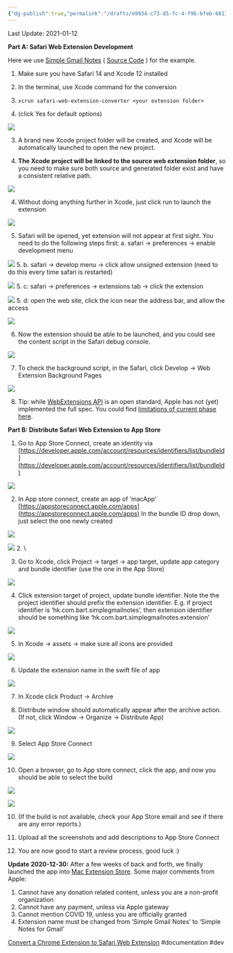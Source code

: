 ```yaml
---
{"dg-publish":true,"permalink":"/drafts/e9934-c73-d5-fc-4-f96-bfeb-6813994-f4-d9-f/","dgHomeLink":true,"dgPassFrontmatter":false}
---
```


Last Update: 2021-01-12

**Part A: Safari Web Extension Development**

Here we use [Simple Gmail Notes](https://chrome.google.com/webstore/detail/simple-gmail-notes/jfjkcbkgjohminidbpendlodpfacgmlm?hl=en) ( [Source Code](https://github.com/bartsolutions/simple-gmail-notes.chrome) ) for the example.

1. Make sure you have Safari 14 and Xcode 12 installed

2. In the terminal, use Xcode command for the conversion

2. `xcrun safari-web-extension-converter <your extension folder>`

2. (click Yes for default options)

![](Convert%20a%20Chrome%20Extension%20to%20Safari%20Web%20Extension/1__CBbsbXl6SQMT0XwsqSVhg.png)

3. A brand new Xcode project folder will be created, and Xcode will be automatically launched to open the new project.

3. **The Xcode project will be linked to the source web extension folder**, so you need to make sure both source and generated folder exist and have a consistent relative path.

![](Convert%20a%20Chrome%20Extension%20to%20Safari%20Web%20Extension/1_nyn86xrO3GAPmaCbqsi3MQ.png)

4. Without doing anything further in Xcode, just click run to launch the extension

![](Convert%20a%20Chrome%20Extension%20to%20Safari%20Web%20Extension/1_DosAhhL5NhDF9HXMob1ctw.png)

5. Safari will be opened, yet extension will not appear at first sight. You need to do the following steps first: a. safari -> preferences -> enable development menu

![](Convert%20a%20Chrome%20Extension%20to%20Safari%20Web%20Extension/1_jj8e5xo5pbIEo3fWPf07uw.png)
5. b. safari -> develop menu -> click allow unsigned extension (need to do this every time safari is restarted)

![](Convert%20a%20Chrome%20Extension%20to%20Safari%20Web%20Extension/1_IEtQu72j26N8jIO5Wx2SUA.png)
5. c: safari -> preferences -> extensions tab -> click the extension

![](Convert%20a%20Chrome%20Extension%20to%20Safari%20Web%20Extension/1_emZPRoHUXbdc2ElGMje-Fw.png)
5. d: open the web site, click the icon near the address bar, and allow the access

![](Convert%20a%20Chrome%20Extension%20to%20Safari%20Web%20Extension/1_RuDTgJkiWzWglW68oE3zYw.png)

6. Now the extension should be able to be launched, and you could see the content script in the Safari debug console.

![](Convert%20a%20Chrome%20Extension%20to%20Safari%20Web%20Extension/1_OQ5OSpAwrW1CBTYUD5hX_w.png)

7. To check the background script, in the Safari, click Develop -> Web Extension Background Pages

![](Convert%20a%20Chrome%20Extension%20to%20Safari%20Web%20Extension/1_Q-PT2K0Syj9RgapsyptoNA.png)

8. Tip: while [WebExtensions API](https://developer.mozilla.org/en-US/docs/Mozilla/Add-ons/WebExtensions/API) is an open standard, Apple has not (yet) implemented the full spec. You could find [limitations of current phase here](https://developer.apple.com/documentation/safariservices/safari_web_extensions/assessing_your_safari_web_extension_s_browser_compatibility).

**Part B: Distribute Safari Web Extension to App Store**

1. Go to App Store Connect, create an identity via [https://developer.apple.com/account/resources/identifiers/list/bundleId](https://developer.apple.com/account/resources/identifiers/list/bundleId)

![](Convert%20a%20Chrome%20Extension%20to%20Safari%20Web%20Extension/1_xwzbX2Ny1ZtPB-z0i94F5w.png)

2. In App store connect, create an app of ‘macApp’ [https://appstoreconnect.apple.com/apps](https://appstoreconnect.apple.com/apps) In the bundle ID drop down, just select the one newly created

![](Convert%20a%20Chrome%20Extension%20to%20Safari%20Web%20Extension/1_bVO2qsEulT_G44DXd2KH1g.png)

![](Convert%20a%20Chrome%20Extension%20to%20Safari%20Web%20Extension/1_MVOM6H0RD4je_nNrIk_Ajg.png)
2. \

3. Go to Xcode, click Project -> target -> app target, update app category and bundle identifier (use the one in the App Store)

![](Convert%20a%20Chrome%20Extension%20to%20Safari%20Web%20Extension/1_NQJEH-Km9X9crvuTT0-TjA.png)

4. Click extension target of project, update bundle identifier. Note the the project identifier should prefix the extension identifier. E.g. if project identifier is ‘hk.com.bart.simplegmailnotes’, then extension identifier should be something like ‘hk.com.bart.simplegmailnotes.extension’

![](Convert%20a%20Chrome%20Extension%20to%20Safari%20Web%20Extension/1_LGUVUhVz3WD2KDVVHyQK6g.png)

5. In Xcode -> assets -> make sure all icons are provided

![](Convert%20a%20Chrome%20Extension%20to%20Safari%20Web%20Extension/1_JfhkvwLcgxES-2aX9i4PEA.png)

6. Update the extension name in the swift file of app

![](Convert%20a%20Chrome%20Extension%20to%20Safari%20Web%20Extension/story-board-change.png)

7. In Xcode click Product -> Archive

8. Distribute window should automatically appear after the archive action. (If not, click Window -> Organize -> Distribute App)

![](Convert%20a%20Chrome%20Extension%20to%20Safari%20Web%20Extension/1_iAcgMEl4ThfgutKtFKqsxg.png)

9. Select App Store Connect

![](Convert%20a%20Chrome%20Extension%20to%20Safari%20Web%20Extension/1_bdtXGyYhWTdgOoDVMNF2bg.png)

10. Open a browser, go to App store connect, click the app, and now you should be able to select the build

![](Convert%20a%20Chrome%20Extension%20to%20Safari%20Web%20Extension/1_1Dv4lovtS5m5Ck67AqLfGg.png)

![](Convert%20a%20Chrome%20Extension%20to%20Safari%20Web%20Extension/1_pyl8mgUqkzlEsM53D-eDVg.png)

10. (If the build is not available, check your App Store email and see if there are any error reports.)

11. Upload all the screenshots and add descriptions to App Store Connect

12. You are now good to start a review process, good luck :)

**Update 2020-12-30:** After a few weeks of back and forth, we finally launched the app into [Mac Extension Store](https://apps.apple.com/hk/app/simple-notes-for-gmail/id1541594492?l=en&amp;mt=12). Some major comments from Apple:

1. Cannot have any donation related content, unless you are a non-profit organization
2. Cannot have any payment, unless via Apple gateway
3. Cannot mention COVID 19, unless you are officially granted
4. Extension name must be changed from ‘Simple Gmail Notes’ to ‘Simple Notes for Gmail’

[Convert a Chrome Extension to Safari Web Extension](https://bartsolutions.github.io/2020/11/20/safari-extension/)
#documentation #dev